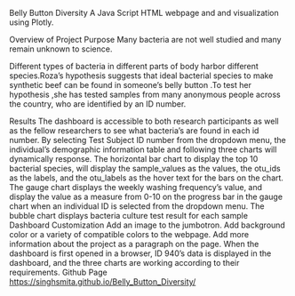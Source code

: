 Belly Button Diversity
A Java Script HTML webpage and and visualization using Plotly.

Overview of Project
Purpose
Many bacteria are not well studied and many remain unknown to science.

Different types of bacteria in different parts of body harbor different species.Roza’s hypothesis suggests that ideal bacterial species to make synthetic beef can be found in someone’s belly button .To test her hypothesis ,she has tested samples from many anonymous people across the country, who are identified by an ID number.

Results
The dashboard is accessible to both research participants as well as the fellow researchers to see what bacteria’s are found in each id number.
By selecting Test Subject ID number from the dropdown menu, the individual’s demographic information table and following three charts will dynamically response.
The horizontal bar chart to display the top 10 bacterial species, will display the sample_values as the values, the otu_ids as the labels, and the otu_labels as the hover text for the bars on the chart.
The gauge chart displays the weekly washing frequency’s value, and display the value as a measure from 0-10 on the progress bar in the gauge chart when an individual ID is selected from the dropdown menu.
The bubble chart displays bacteria culture test result for each sample
Dashboard Customization
Add an image to the jumbotron.
Add background color or a variety of compatible colors to the webpage.
Add more information about the project as a paragraph on the page.
When the dashboard is first opened in a browser, ID 940’s data is displayed in the dashboard, and the three charts are working according to their requirements.
Github Page
https://singhsmita.github.io/Belly_Button_Diversity/

